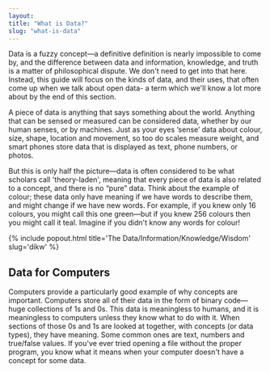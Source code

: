 ```yaml
---
layout:
title: "What is Data?"
slug: "what-is-data"
---
```


Data is a fuzzy concept—a definitive definition is nearly impossible to come by, and the difference between data and information, knowledge, and truth is a matter of philosophical dispute. We don't need to get into that here. Instead, this guide will focus on the kinds of data, and their uses, that often come up when we talk about open data- a term which we'll know a lot more about by the end of this section.

A piece of data is anything that says something about the world. Anything that can be sensed or measured can be considered data, whether by our human senses, or by machines. Just as your eyes ‘sense’ data about colour, size, shape, location and movement, so too do scales measure weight, and smart phones store data that is displayed as text, phone numbers, or photos.

But this is only half the picture—data is often considered to be what scholars call 'theory-laden', meaning that every piece of data is also related to a concept, and there is no “pure” data. Think about the example of colour; these data only have meaning if we have words to describe them, and might change if we have new words. For example, if you knew only 16 colours, you might call this one green—but if you knew 256 colours then you might call it teal. Imagine if you didn't know any words for colour!

{% include popout.html title='The Data/Information/Knowledge/Wisdom' slug='dikw' %}

	
## Data for Computers

Computers provide a particularly good example of why concepts are important. Computers store all of their data in the form of binary code—huge collections of 1s and 0s. This data is meaningless to humans, and it is meaningless to computers unless they know what to do with it. When sections of those 0s and 1s are looked at together, with concepts (or data types), they have meaning. Some common ones are text, numbers and true/false values. If you've ever tried opening a file without the proper program, you know what it means when your computer doesn't have a concept for some data.


